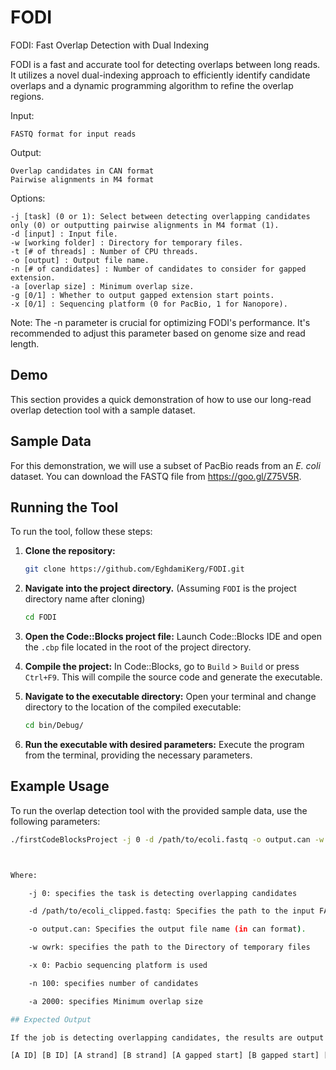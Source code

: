 # FODI
FODI: Fast Overlap Detection with Dual Indexing

FODI is a fast and accurate tool for detecting overlaps between long reads. It utilizes a novel dual-indexing approach to efficiently identify candidate overlaps and a dynamic programming algorithm to refine the overlap regions.

Input:

    FASTQ format for input reads

Output:

    Overlap candidates in CAN format
    Pairwise alignments in M4 format

Options:

    -j [task] (0 or 1): Select between detecting overlapping candidates only (0) or outputting pairwise alignments in M4 format (1).
    -d [input] : Input file.
    -w [working folder] : Directory for temporary files.
    -t [# of threads] : Number of CPU threads.
    -o [output] : Output file name.
    -n [# of candidates] : Number of candidates to consider for gapped extension.
    -a [overlap size] : Minimum overlap size.
    -g [0/1] : Whether to output gapped extension start points.
    -x [0/1] : Sequencing platform (0 for PacBio, 1 for Nanopore).

Note: The -n parameter is crucial for optimizing FODI's performance. It's recommended to adjust this parameter based on genome size and read length.
## Demo

This section provides a quick demonstration of how to use our long-read overlap detection tool with a sample dataset.

## Sample Data

For this demonstration, we will use a subset of PacBio reads from an *E. coli* dataset. You can download the FASTQ file from https://goo.gl/Z75V5R.

## Running the Tool

To run the tool, follow these steps:

1.  **Clone the repository:**
    ```bash
    git clone https://github.com/EghdamiKerg/FODI.git
    ```

2.  **Navigate into the project directory.**
    (Assuming `FODI` is the project directory name after cloning)
    ```bash
    cd FODI
    ```

3.  **Open the Code::Blocks project file:**
    Launch Code::Blocks IDE and open the `.cbp` file located in the root of the project directory.

4.  **Compile the project:**
    In Code::Blocks, go to `Build` > `Build` or press `Ctrl+F9`. This will compile the source code and generate the executable.

5.  **Navigate to the executable directory:**
    Open your terminal and change directory to the location of the compiled executable:
    ```bash
    cd bin/Debug/
    ```

6.  **Run the executable with desired parameters:**
    Execute the program from the terminal, providing the necessary parameters.

## Example Usage

To run the overlap detection tool with the provided sample data, use the following parameters:

```bash
./firstCodeBlocksProject -j 0 -d /path/to/ecoli.fastq -o output.can -w owrk -x 0 -n 100 -a 2000 -t 8   ```



Where:

    -j 0: specifies the task is detecting overlapping candidates

    -d /path/to/ecoli_clipped.fastq: Specifies the path to the input FASTQ file. Replace /path/to/ecoli_clipped.fastq with the actual path to the downloaded ecoli_clipped.fastq file.

    -o output.can: Specifies the output file name (in can format).

    -w owrk: specifies the path to the Directory of temporary files

    -x 0: Pacbio sequencing platform is used

    -n 100: specifies number of candidates

    -a 2000: specifies Minimum overlap size

## Expected Output

If the job is detecting overlapping candidates, the results are output in can format, with each result on one line and containing 9 fields:

[A ID] [B ID] [A strand] [B strand] [A gapped start] [B gapped start] [voting score] [A length] [B length]

